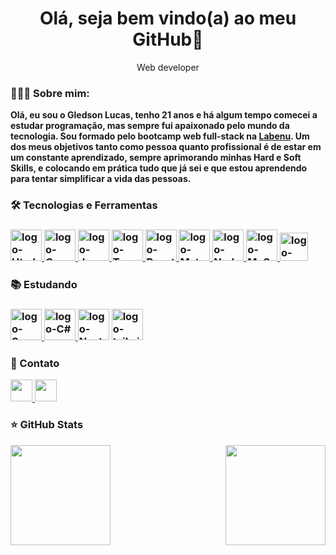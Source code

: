 <h1 align="center">Olá, seja bem vindo(a) ao meu GitHub👋</h1>

<p align="center">Web developer</p>


<h3>👨🏻‍💻 Sobre mim:</h3>

**Olá, eu sou o Gledson Lucas, tenho 21 anos e há algum tempo comecei a estudar programação, mas sempre fui apaixonado pelo mundo da tecnologia. Sou formado pelo bootcamp web full-stack na <a href="https://www.labenu.com.br" target="_blank">Labenu</a>. Um dos meus objetivos tanto como pessoa quanto profissional é de estar em um constante aprendizado, sempre aprimorando minhas Hard e Soft Skills, e colocando em prática tudo que já sei e que estou aprendendo para tentar simplificar a vida das pessoas.**
 
<h3>🛠 Tecnologias e Ferramentas<h3/>

<div>
  <a href="https://developer.mozilla.org/pt-BR/docs/Web/HTML">
  <img height="50px" alt="logo-Html" src="https://cdn.jsdelivr.net/gh/devicons/devicon/icons/html5/html5-original.svg" />
  </a>
  
  <a href="https://developer.mozilla.org/pt-BR/docs/Web/CSS">
  <img height="50px" alt="logo-Css" src="https://cdn.jsdelivr.net/gh/devicons/devicon/icons/css3/css3-original.svg" />
  </a>
  
  <a href="https://developer.mozilla.org/pt-BR/docs/Web/JavaScript">
  <img height="50px" alt="logo-JavaScript" src="https://cdn.jsdelivr.net/gh/devicons/devicon/icons/javascript/javascript-original.svg" />
  </a>
  <a href="https://www.typescriptlang.org/docs/">
  <img height="50px" alt="logo-TypeScript" src="https://cdn.jsdelivr.net/gh/devicons/devicon/icons/typescript/typescript-original.svg" />
  </a>
  <a href="https://pt-br.reactjs.org/docs/getting-started.html">
  <img height="50px" alt="logo-React" src="https://cdn.jsdelivr.net/gh/devicons/devicon/icons/react/react-original.svg" />
  </a>
  <a href="https://mui.com/pt/material-ui/getting-started/overview/">
  <img height="50px" alt="logo-MaterialUi" src="https://cdn.jsdelivr.net/gh/devicons/devicon/icons/materialui/materialui-original.svg" />
  </a>
  
  <a href="https://nodejs.org/en/docs/">
  <img height="50px" alt="logo-Node" src="https://cdn.jsdelivr.net/gh/devicons/devicon/icons/nodejs/nodejs-original.svg" />
  </a>
  
  <a href="https://dev.mysql.com/doc/">
  <img height="50px" alt="logo-MySql" src="https://cdn.jsdelivr.net/gh/devicons/devicon/icons/mysql/mysql-original.svg" target="_blank" />
  </a>
  
  <a href="https://jestjs.io/pt-BR/docs/getting-started">
  <img height="45px" alt="logo-Jest" src="https://cdn.jsdelivr.net/gh/devicons/devicon/icons/jest/jest-plain.svg" />
  </a>
 </div>
 
<h3>📚 Estudando<h3/>

<div>
<a href="https://sass-lang.com/documentation/">
<img height="50px" alt="logo-Saas" src="https://cdn.jsdelivr.net/gh/devicons/devicon/icons/sass/sass-original.svg" />
</a>

<a href="https://docs.microsoft.com/pt-br/dotnet/csharp/">
<img height="50px" alt="logo-C#" src="https://cdn.jsdelivr.net/gh/devicons/devicon/icons/csharp/csharp-original.svg" />
</a>

<a>
<img height="50px" alt="logo-Next.js" src="https://cdn.jsdelivr.net/gh/devicons/devicon/icons/nextjs/nextjs-original.svg" />
</a>

<a>
<img height="50px" alt="logo-tailwind" src="https://cdn.jsdelivr.net/gh/devicons/devicon/icons/tailwindcss/tailwindcss-original-wordmark.svg" />       
</a>
</div>


<h3>📧 Contato</h3>

<div>
  <a href="mailto:gledsonlucas111@gmail.com">
    <img height="35px" src="https://img.shields.io/badge/Gmail-D14836?style=for-the-badge&logo=gmail&logoColor=white"/>
  </a>
  <a href="https://www.linkedin.com/in/gledson-lucas-1b5873166/">
    <img height="35px" src="https://img.shields.io/badge/LinkedIn-0077B5?style=for-the-badge&logo=linkedin&logoColor=white" />
  </a>
 </div>
 
 
<div>
 <h3>⭐ GitHub Stats</h3>
  <img height="160em" src="https://github-readme-stats.vercel.app/api?username=gledsonlucas111&show_icons=true&theme=radical&include_all_commits=true&count_private=true"/>
  
  <img height="160em" align="right" src="https://github-readme-stats.vercel.app/api/top-langs/?username=gledsonlucas111&layout=compact&langs_count=7&theme=radical"/>
</div>
 
 ##
